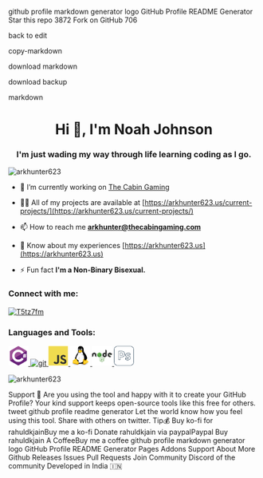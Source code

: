 github profile markdown generator logo
GitHub Profile README Generator
Star this repo
3872
Fork on GitHub
706

back to edit

copy-markdown

download markdown

download backup

markdown
<h1 align="center">Hi 👋, I'm Noah Johnson</h1>
<h3 align="center">I'm just wading my way through life learning coding as I go.</h3>

<p align="left"> <img src="https://komarev.com/ghpvc/?username=arkhunter623&label=Profile%20views&color=0e75b6&style=flat" alt="arkhunter623" /> </p>

- 🔭 I’m currently working on [The Cabin Gaming](https://thecabingaming.com)

- 👨‍💻 All of my projects are available at [https://arkhunter623.us/current-projects/](https://arkhunter623.us/current-projects/)

- 📫 How to reach me **arkhunter@thecabingaming.com**

- 📄 Know about my experiences [https://arkhunter623.us](https://arkhunter623.us)

- ⚡ Fun fact **I'm a Non-Binary Bisexual.**

<h3 align="left">Connect with me:</h3>
<p align="left">
<a href="https://discord.gg/T5tz7fm" target="blank"><img align="center" src="https://cdn.jsdelivr.net/npm/simple-icons@3.0.1/icons/discord.svg" alt="T5tz7fm" height="30" width="40" /></a>
</p>

<h3 align="left">Languages and Tools:</h3>
<p align="left"> <a href="https://www.w3schools.com/cs/" target="_blank"> <img src="https://raw.githubusercontent.com/devicons/devicon/master/icons/csharp/csharp-original.svg" alt="csharp" width="40" height="40"/> </a> <a href="https://git-scm.com/" target="_blank"> <img src="https://www.vectorlogo.zone/logos/git-scm/git-scm-icon.svg" alt="git" width="40" height="40"/> </a> <a href="https://developer.mozilla.org/en-US/docs/Web/JavaScript" target="_blank"> <img src="https://raw.githubusercontent.com/devicons/devicon/master/icons/javascript/javascript-original.svg" alt="javascript" width="40" height="40"/> </a> <a href="https://www.linux.org/" target="_blank"> <img src="https://raw.githubusercontent.com/devicons/devicon/master/icons/linux/linux-original.svg" alt="linux" width="40" height="40"/> </a> <a href="https://nodejs.org" target="_blank"> <img src="https://raw.githubusercontent.com/devicons/devicon/master/icons/nodejs/nodejs-original-wordmark.svg" alt="nodejs" width="40" height="40"/> </a> <a href="https://www.photoshop.com/en" target="_blank"> <img src="https://raw.githubusercontent.com/devicons/devicon/master/icons/photoshop/photoshop-line.svg" alt="photoshop" width="40" height="40"/> </a> </p>

<p><img align="center" src="https://github-readme-stats.vercel.app/api/top-langs?username=arkhunter623&show_icons=true&locale=en&layout=compact" alt="arkhunter623" /></p>

Support 🙏
Are you using the tool and happy with it to create your GitHub Profile?
Your kind support keeps open-source tools like this free for others.
tweet github profile readme generator
Let the world know how you feel using this tool. Share with others on twitter.
Tip💰
Buy ko-fi for rahuldkjainBuy me a ko-fi
Donate rahuldkjain via paypalPaypal
Buy rahuldkjain A CoffeeBuy me a coffee
github profile markdown generator logo
GitHub Profile README Generator
Pages
Addons
Support
About
More
Github
Releases
Issues
Pull Requests
Join Community
Discord of the community
Developed in India 🇮🇳

